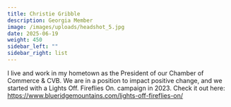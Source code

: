 ```yaml
---
title: Christie Gribble
description: Georgia Member
image: /images/uploads/headshot_5.jpg
date: 2025-06-19
weight: 450
sidebar_left: ""
sidebar_right: list
---
```

I live and work in my hometown as the President of our Chamber of Commerce & CVB. We are in a position to impact positive change, and we started with a Lights Off. Fireflies On. campaign in 2023. Check it out here: https://www.blueridgemountains.com/lights-off-fireflies-on/